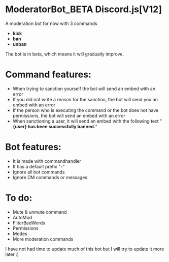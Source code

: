 # ModeratorBot_BETA Discord.js[V12]
A moderation bot for now with 3 commands 
- **kick** 
- **ban** 
- **unban**

The bot is in beta, which means it will gradually improve.

# Command features:
- When trying to sanction yourself the bot will send an embed with an error
- If you did not write a reason for the sanction, the bot will send you an embed with an error
- If the person who is executing the command or the bot does not have permissions, the bot will send an embed with an error
- When sanctioning a user, it will send an embed with the following text "**{user} has been successfully banned.**"

# Bot features:
- It is made with commandhandler
- It has a default prefix "**-**"
- Ignore all bot commands
- Ignore DM commands or messages

# To do:
- Mute & unmute command
- AutoMod
- FilterBadWords
- Permissions
- Modes
- More moderation commands

I have not had time to update much of this bot but I will try to update it more later :)
   

